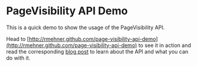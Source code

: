 PageVisibility API Demo
=======================

This is a quick demo to show the usage of the PageVisibility API.

Head to [http://rmehner.github.com/page-visibility-api-demo](http://rmehner.github.com/page-visibility-api-demo)
to see it in action and read the corresponding [blog post](http://coding-robin.de/2013/03/13/using-the-page-visibility-api.html)
to learn about the API and what you can do with it.
